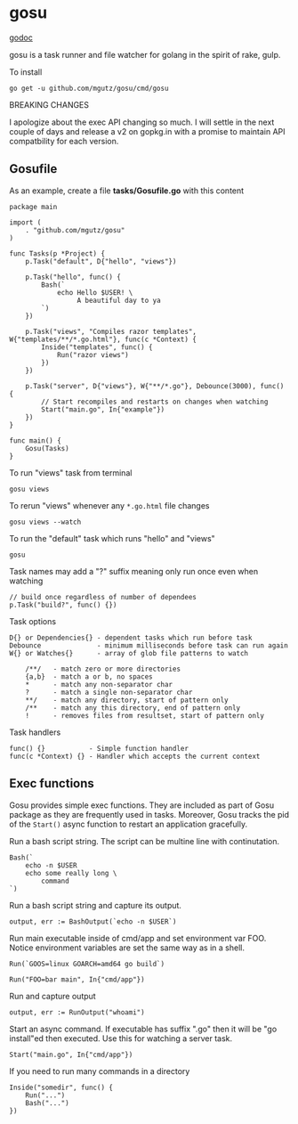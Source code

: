 # gosu

[godoc](https://godoc.org/github.com/mgutz/gosu)

gosu is a task runner and file watcher for golang in the spirit of
rake, gulp.

To install

    go get -u github.com/mgutz/gosu/cmd/gosu


BREAKING CHANGES

I apologize about the exec API changing so much. I will settle in the next
couple of days and release a v2 on gopkg.in with a promise to maintain
API compatbility for each version.

## Gosufile

As an example, create a file **tasks/Gosufile.go** with this content

    package main

    import (
        . "github.com/mgutz/gosu"
    )

    func Tasks(p *Project) {
        p.Task("default", D{"hello", "views"})

        p.Task("hello", func() {
            Bash(`
                echo Hello $USER! \
                     A beautiful day to ya
            `)
        })

        p.Task("views", "Compiles razor templates", W{"templates/**/*.go.html"}, func(c *Context) {
            Inside("templates", func() {
                Run("razor views")
            })
        })

        p.Task("server", D{"views"}, W{"**/*.go"}, Debounce(3000), func() {
            // Start recompiles and restarts on changes when watching
            Start("main.go", In{"example"})
        })
    }

    func main() {
        Gosu(Tasks)
    }

To run "views" task from terminal

    gosu views

To rerun "views" whenever any `*.go.html` file changes

    gosu views --watch

To run the "default" task which runs "hello" and "views"

    gosu

Task names may add a "?" suffix meaning only run once even when watching

    // build once regardless of number of dependees
    p.Task("build?", func() {})

Task options

    D{} or Dependencies{} - dependent tasks which run before task
    Debounce              - minimum milliseconds before task can run again
    W{} or Watches{}      - array of glob file patterns to watch

        /**/   - match zero or more directories
        {a,b}  - match a or b, no spaces
        *      - match any non-separator char
        ?      - match a single non-separator char
        **/    - match any directory, start of pattern only
        /**    - match any this directory, end of pattern only
        !      - removes files from resultset, start of pattern only

Task handlers

    func() {}           - Simple function handler
    func(c *Context) {} - Handler which accepts the current context

## Exec functions

Gosu provides simple exec functions. They are included as part of Gosu package as they
are frequently used in tasks. Moreover, Gosu tracks the pid of the `Start()` async function
to restart an application gracefully.

Run a bash script string. The script can be multine line with continutation.

    Bash(`
        echo -n $USER
        echo some really long \
            command
    `)

Run a bash script string and capture its output.

    output, err := BashOutput(`echo -n $USER`)

Run main executable inside of cmd/app and set environment var FOO. Notice
environment variables are set the same way as in a shell.

    Run(`GOOS=linux GOARCH=amd64 go build`)

    Run("FOO=bar main", In{"cmd/app"})

Run and capture output

    output, err := RunOutput("whoami")

Start an async command. If executable has suffix ".go" then it will be "go install"ed then executed.
Use this for watching a server task.

    Start("main.go", In{"cmd/app"})

If you need to run many commands in a directory

    Inside("somedir", func() {
        Run("...")
        Bash("...")
    })



